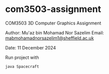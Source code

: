 # com3503-assignment

COM3503 3D Computer Graphics Assignment

Author: Mu'az bin Mohamad Nor Sazelim
Email: mabmohamadnorsazelim1@sheffield.ac.uk

Date: 11 December 2024

Run project with

    java Spacecraft
